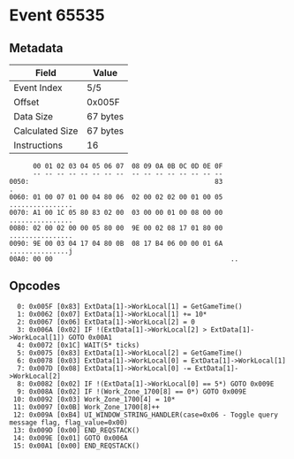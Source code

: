 # Event 65535

## Metadata

| Field           | Value    |
|-----------------|----------|
| Event Index     | 5/5      |
| Offset          | 0x005F   |
| Data Size       | 67 bytes |
| Calculated Size | 67 bytes |
| Instructions    | 16       |

```
      00 01 02 03 04 05 06 07  08 09 0A 0B 0C 0D 0E 0F
      -- -- -- -- -- -- -- --  -- -- -- -- -- -- -- --
0050:                                               83                 .
0060: 01 00 07 01 00 04 80 06  02 00 02 02 00 01 00 05  ................
0070: A1 00 1C 05 80 83 02 00  03 00 00 01 00 08 00 00  ................
0080: 02 00 02 00 00 05 80 00  9E 00 02 08 17 01 80 00  ................
0090: 9E 00 03 04 17 04 80 0B  08 17 B4 06 00 00 01 6A  ...............j
00A0: 00 00                                             ..              
```

## Opcodes

```
  0: 0x005F [0x83] ExtData[1]->WorkLocal[1] = GetGameTime()
  1: 0x0062 [0x07] ExtData[1]->WorkLocal[1] += 10*
  2: 0x0067 [0x06] ExtData[1]->WorkLocal[2] = 0
  3: 0x006A [0x02] IF !(ExtData[1]->WorkLocal[2] > ExtData[1]->WorkLocal[1]) GOTO 0x00A1
  4: 0x0072 [0x1C] WAIT(5* ticks)
  5: 0x0075 [0x83] ExtData[1]->WorkLocal[2] = GetGameTime()
  6: 0x0078 [0x03] ExtData[1]->WorkLocal[0] = ExtData[1]->WorkLocal[1]
  7: 0x007D [0x08] ExtData[1]->WorkLocal[0] -= ExtData[1]->WorkLocal[2]
  8: 0x0082 [0x02] IF !(ExtData[1]->WorkLocal[0] == 5*) GOTO 0x009E
  9: 0x008A [0x02] IF !(Work_Zone_1700[8] == 0*) GOTO 0x009E
 10: 0x0092 [0x03] Work_Zone_1700[4] = 10*
 11: 0x0097 [0x0B] Work_Zone_1700[8]++
 12: 0x009A [0xB4] UI_WINDOW_STRING_HANDLER(case=0x06 - Toggle query message flag, flag_value=0x00)
 13: 0x009D [0x00] END_REQSTACK()
 14: 0x009E [0x01] GOTO 0x006A
 15: 0x00A1 [0x00] END_REQSTACK()
```
